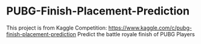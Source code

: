 # PUBG-Finish-Placement-Prediction
This project is from Kaggle Competition: https://www.kaggle.com/c/pubg-finish-placement-prediction
Predict the battle royale finish of PUBG Players
